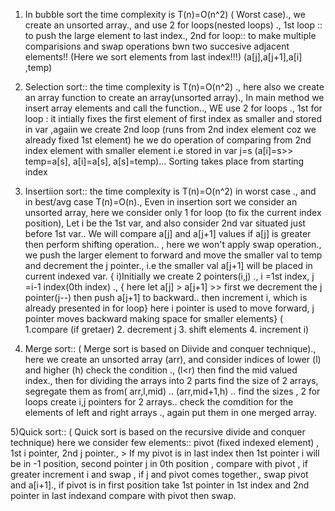 1) In bubble sort the time complexity is T(n)=O(n^2)  ( Worst case)., we create an unsorted  array., and use 2 for loops(nested loops) ., 1st loop  :: to push the large element to last index., 2nd for loop:: to make multiple comparisions and  swap operations  bwn two succesive adjacent elements!! (Here we sort elements from last index!!!)   (a[j],a[j+1],a[i] ,temp)

2) Selection sort:: the time complexity is T(n)=O(n^2) ., here also we create an array function to create an array(unsorted array)., In main method we insert array elements and call the function.., WE use 2 for loops ., 1st for loop : it  intially fixes the first element of first index as smaller and stored in var ,agaiin we create 2nd loop (runs from 2nd index element coz we already fixed 1st element) he we do operation of comparing from 2nd index element with smaller element i.e stored in var  j=s (a[i]=s>> temp=a[s], a[i]=a[s], a[s]=temp)... Sorting takes place from starting index

3) Insertiion sort:: the time complexity is T(n)=O(n^2) in worst case ., and in best/avg case T(n)=O(n)., Even in insertion sort we consider an unsorted array, here we consider only 1 for loop (to fix the  current index position), Let i be the  1st var, and also consider 2nd var situated just before 1st var.. We will compare a[j] and a[j+1] values if a[j] is greater then perform shifting operation.. , here we won't apply swap operation., we push the larger element to forward and move the smaller val to temp and decrement the j pointer., i.e the smaller val a[j+1] will be placed in current indexed var. { i)Initially we create 2 pointers(i,j) ., i =1st index, j =i-1 index(0th index) ., { here let a[j] > a[j+1] >> first we decrement the j pointer(j--) then push a[j+1] to backward.. then increment i, which is already presented in for loop} here i pointer is used to move forward, j pointer moves backward making space for smaller elements} ( 1.compare (if gretaer) 2. decrement j 3. shift elements 4. increment i)

4) Merge sort:: ( Merge sort is based on Diivide and conquer technique)., here we create an unsorted array (arr), and consider indices of lower (l) and higher (h) check the condition ., (l<r) then find the mid valued index., then for dividing the arrays into 2 parts find the size of 2 arrays, segregate them as from( arr,l,mid) .. (arr,mid+1,h) .. find the sizes , 2 for loops create i,j pointers for 2 arrays.. check the comdition for the elements of left and right arrays ., again put them in one merged array.
             
5)Quick sort:: ( Quick sort is based on the recursive divide and conquer technique) here we consider few elements:: pivot (fixed indexed element) , 1st i pointer, 2nd j pointer., > If my pivot is in last index  then 1st pointer i  will be in -1 position, second pointer j in 0th position , compare with pivot , if greater increment i and swap , if j and pivot comes together., swap pivot and a[i+1]., 
if pivot is in first position take 1st pointer in 1st index and 2nd pointer in last indexand compare with pivot then swap.

